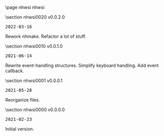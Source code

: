 \page nhwsi nhwsi

<div style="max-width:700px;">

\section nhwsi0020 v0.0.2.0

<pre>
2022-03-16
</pre>

 Rework nhmake. Refactor a lot of stuff.



\section nhwsi0010 v0.0.1.0

<pre>
2021-06-14
</pre>

 Rewrite event-handling structures. Simplify keyboard handling. Add event callback.



\section nhwsi0001 v0.0.0.1

<pre>
2021-05-28
</pre>

 Reorganize files.



\section nhwsi0000 v0.0.0.0

<pre>
2021-02-23
</pre>

 Initial version.



</div>